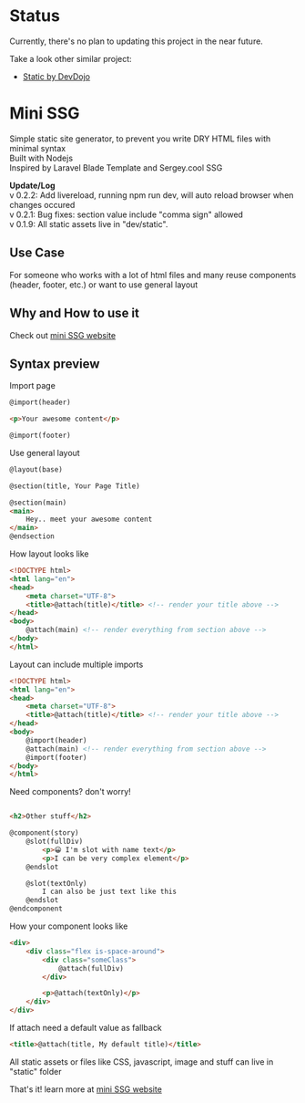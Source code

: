 # Status
Currently, there's no plan to updating this project in the near future. 

Take a look other similar project:
- [Static by DevDojo](https://github.com/thedevdojo/static)

# Mini SSG
Simple static site generator, to prevent you write DRY HTML files with minimal syntax  
Built with Nodejs  
Inspired by Laravel Blade Template and Sergey.cool SSG

**Update/Log**  
v 0.2.2: Add livereload, running npm run dev, will auto reload browser when changes occured  
v 0.2.1: Bug fixes: section value include "comma sign" allowed  
v 0.1.9: All static assets live in "dev/static".

## Use Case
For someone who works with a lot of html files and many reuse components (header, footer, etc.) or want to use general layout

## Why and How to use it
Check out [mini SSG website](https://minissg.up.railway.app/)

## Syntax preview

Import page
```html
@import(header)		

<p>Your awesome content</p>

@import(footer)
```

Use general layout
```html
@layout(base) 

@section(title, Your Page Title)

@section(main)
<main>
	Hey.. meet your awesome content
</main>
@endsection
```

How layout looks like
```html
<!DOCTYPE html>
<html lang="en">
<head>
	<meta charset="UTF-8">
	<title>@attach(title)</title> <!-- render your title above -->
</head>
<body>
	@attach(main) <!-- render everything from section above -->
</body>
</html>
```

Layout can include multiple imports
```html
<!DOCTYPE html>
<html lang="en">
<head>
	<meta charset="UTF-8">
	<title>@attach(title)</title> <!-- render your title above -->
</head>
<body>
	@import(header)
	@attach(main) <!-- render everything from section above -->
	@import(footer)
</body>
</html>
```

Need components? don't worry!
```html

<h2>Other stuff</h2>

@component(story)
	@slot(fullDiv)
		<p>😀 I'm slot with name text</p>
		<p>I can be very complex element</p>
	@endslot

	@slot(textOnly)
		I can also be just text like this
	@endslot
@endcomponent
```

How your component looks like
```html
<div>
	<div class="flex is-space-around">
		<div class="someClass">
			@attach(fullDiv)
		</div>

		<p>@attach(textOnly)</p>
	</div>	
</div>
```

If attach need a default value as fallback
```html
<title>@attach(title, My default title)</title>
```

All static assets or files like CSS, javascript, image and stuff can live in "static" folder  

That's it! learn more at [mini SSG website](https://minissg.up.railway.app/tour)
